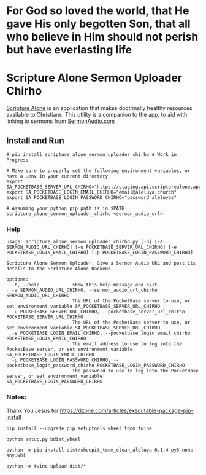 # For God so loved the world, that He gave His only begotten Son, that all who believe in Him should not perish but have everlasting life
# Scripture Alone Sermon Uploader Chirho

[Scripture Alone](https://scripturealone.app) is an application that makes doctrinally healthy resources available to Christians. 
This utility is a companion to the app, to aid with linking to sermons from [SermonAudio.com](https://sermonaudio.com)

## Install and Run
```shell
# pip install scripture_alone_sermon_uploader_chirho # Work in Progress

# Make sure to properly set the following environment variables, or have a .env in your current directory
export SA_POCKETBASE_SERVER_URL_CHIRHO="https://staging.api.scripturealone.app/"
export SA_POCKETBASE_LOGIN_EMAIL_CHIRHO="email@aleluya.church"
export SA_POCKETBASE_LOGIN_PASSWORD_CHIRHO="password_aleluyas"

# Assuming your python pip path is in $PATH 
scripture_alone_sermon_uploader_chirho <sermon_audio_url>
```

### Help
```text
usage: scripture_alone_sermon_uploader_chirho.py [-h] [-a SERMON_AUDIO_URL_CHIRHO] [-u POCKETBASE_SERVER_URL_CHIRHO] [-e POCKETBASE_LOGIN_EMAIL_CHIRHO] [-p POCKETBASE_LOGIN_PASSWORD_CHIRHO]

Scripture Alone Sermon Uploader. Give a Sermon Audio URL and post its details to the Scripture Alone Backend.

options:
  -h, --help            show this help message and exit
  -a SERMON_AUDIO_URL_CHIRHO, --sermon_audio_url_chirho SERMON_AUDIO_URL_CHIRHO
                        The URL of the PocketBase server to use, or set environment variable SA_POCKETBASE_SERVER_URL_CHIRHO
  -u POCKETBASE_SERVER_URL_CHIRHO, --pocketbase_server_url_chirho POCKETBASE_SERVER_URL_CHIRHO
                        The URL of the PocketBase server to use, or set environment variable SA_POCKETBASE_SERVER_URL_CHIRHO
  -e POCKETBASE_LOGIN_EMAIL_CHIRHO, --pocketbase_login_email_chirho POCKETBASE_LOGIN_EMAIL_CHIRHO
                        The email address to use to log into the PocketBase server, or set environment variable SA_POCKETBASE_LOGIN_EMAIL_CHIRHO
  -p POCKETBASE_LOGIN_PASSWORD_CHIRHO, --pocketbase_login_password_chirho POCKETBASE_LOGIN_PASSWORD_CHIRHO
                        The password to use to log into the PocketBase server, or set environment variable SA_POCKETBASE_LOGIN_PASSWORD_CHIRHO
```

### Notes:
Thank You Jesus for https://dzone.com/articles/executable-package-pip-install
```
pip install --upgrade pip setuptools wheel tqdm twine

python setup.py bdist_wheel

python -m pip install dist/sheepit_team_clean_aleluya-0.1.4-py3-none-any.whl

python -m twine upload dist/*
```